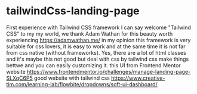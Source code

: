 # tailwindCss-landing-page
First experience with Tailwind CSS framework
I can say welcome  "Tailwind CSS" to my my world, we thank Adam Wathan for this beauty worth experiencing https://adamwathan.me/
in my opinion this framework is very suitable for css lovers, it is easy to work and at the same time it is not far from css native (without frameworks). 
Yes, there are a lot of html classes and  it's maybe this not good but deal with css by tailwind css make things bettwe and you can easily customizing it.
this UI from  Frontend Mentor website
https://www.frontendmentor.io/challenges/manage-landing-page-SLXqC6P5
good website with tailwind css
https://www.creative-tim.com/learning-lab/flowbite/dropdowns/soft-ui-dashboard/
